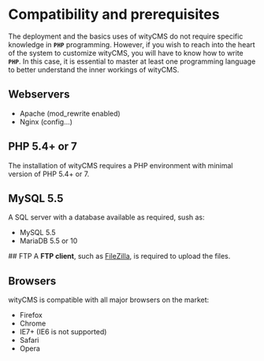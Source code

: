 # Compatibility and prerequisites 

The deployment and the basics uses of wityCMS do not require specific knowledge in **`PHP`** programming. However, if you wish to reach into the heart of the system to customize wityCMS, you will have to know how to write **`PHP`**. In this case, it is essential to master at least one programming language to better understand the inner workings of wityCMS.

## Webservers

* Apache (mod_rewrite enabled)
* Nginx (config…)

## PHP 5.4+ or 7

The installation of wityCMS requires a PHP environment with minimal version of PHP 5.4+ or 7.

## MySQL 5.5

A SQL server with a database available as required, sush as:

* MySQL 5.5
* MariaDB 5.5 or 10

## FTP
A **FTP client**, such as [FileZilla](https://filezilla-project.org/), is required to upload the files.

## Browsers

wityCMS is compatible with all major browsers on the market:

* Firefox
* Chrome
* IE7+ (IE6 is not supported)
* Safari
* Opera